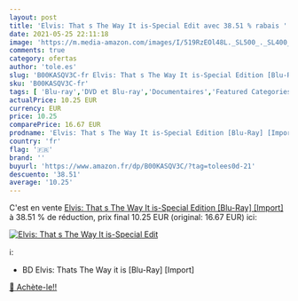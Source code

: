 ```yaml
---
layout: post
title: 'Elvis: That s The Way It is-Special Edit avec 38.51 % rabais '
date: 2021-05-25 22:11:18
image: 'https://m.media-amazon.com/images/I/519RzEOl48L._SL500_._SL400_.jpg'
comments: true
category: ofertas
author: 'tole.es'
slug: 'B00KASQV3C-fr Elvis: That s The Way It is-Special Edition [Blu-Ray]...'
sku: 'B00KASQV3C-fr'
tags: [ 'Blu-ray','DVD et Blu-ray','Documentaires','Featured Categories','Films','Musique', ]
actualPrice: 10.25 EUR
currency: EUR
price: 10.25
comparePrice: 16.67 EUR
prodname: 'Elvis: That s The Way It is-Special Edition [Blu-Ray] [Import]'
country: 'fr'
flag: '🇫🇷'
brand: ''
buyurl: 'https://www.amazon.fr/dp/B00KASQV3C/?tag=tolees0d-21'
descuento: '38.51'
average: '10.25'
---
```


C'est en vente [Elvis: That s The Way It is-Special Edition [Blu-Ray] [Import]](https://www.amazon.fr/dp/B00KASQV3C/?tag=tolees0d-21)  à  38.51 % de réduction, prix final  10.25 EUR (original: 16.67 EUR) ici:

[![Elvis: That s The Way It is-Special Edit](https://m.media-amazon.com/images/I/519RzEOl48L._SL500_._SL400_.jpg)](https://www.amazon.fr/dp/B00KASQV3C/?tag=tolees0d-21)

ℹ️:

- BD Elvis: Thats The Way it is [Blu-Ray] [Import]

[🛒 Achète-le!!](https://www.amazon.fr/dp/B00KASQV3C/?tag=tolees0d-21)
